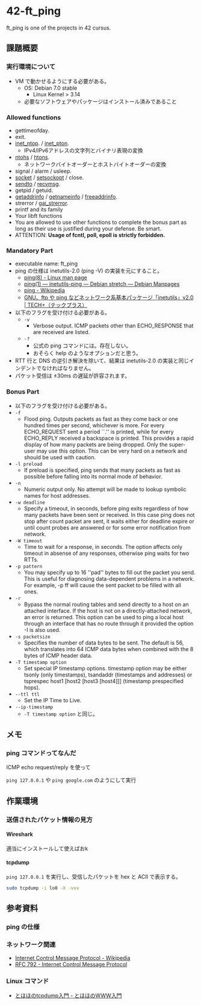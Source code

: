 # 42-ft_ping

ft_ping is one of the projects in 42 cursus.

## 課題概要

### 実行環境について

- VM で動かせるようにする必要がある。
  - OS: Debian 7.0 stable
    - Linux Kernel > 3.14
  - 必要なソフトウェアやパッケージはインストール済みであること

### Allowed functions

- gettimeofday.
- exit.
- [inet_ntop](https://linuxjm.osdn.jp/html/LDP_man-pages/man3/inet_ntop.3.html). / [inet_pton](https://linuxjm.osdn.jp/html/LDP_man-pages/man3/inet_pton.3.html).
  - IPv4/IPv6アドレスの文字列とバイナリ表現の変換
- [ntohs](https://linuxjm.osdn.jp/html/LDP_man-pages/man3/ntohs.3.html) / [htons](https://linuxjm.osdn.jp/html/LDP_man-pages/man3/htons.3.html).
  - ネットワークバイトオーダーとホストバイトオーダーの変換
- signal / alarm / usleep.
- [socket](https://linuxjm.osdn.jp/html/LDP_man-pages/man2/socket.2.html) / [setsockopt](https://linuxjm.osdn.jp/html/LDP_man-pages/man2/getsockopt.2.html) / close.
- [sendto](https://linuxjm.osdn.jp/html/LDP_man-pages/man2/send.2.html) / [recvmsg](https://linuxjm.osdn.jp/html/LDP_man-pages/man2/recvmsg.2.html).
- getpid / getuid.
- [getaddrinfo](https://linuxjm.osdn.jp/html/LDP_man-pages/man3/getaddrinfo.3.html) / [getnameinfo](https://linuxjm.osdn.jp/html/LDP_man-pages/man3/getnameinfo.3.html) / [freeaddrinfo](https://linuxjm.osdn.jp/html/LDP_man-pages/man3/getaddrinfo.3.html).
- strerror / [gai_strerror](https://linuxjm.osdn.jp/html/LDP_man-pages/man3/getaddrinfo.3.html).
- printf and its family
- Your libft functions
- You are allowed to use other functions to complete the bonus part as long as
  their use is justified during your defense. Be smart.
- ATTENTION: **Usage of fcntl, poll, epoll is strictly forbidden.**

### Mandatory Part

- executable name: ft_ping
- ping の仕様は inetutils-2.0 (ping -V) の実装を元にすること。
  - [ping(8) - Linux man page](https://linux.die.net/man/8/ping)
  - [ping(1) — inetutils-ping — Debian stretch — Debian Manpages](https://manpages.debian.org/stretch/inetutils-ping/ping.1.en.html)
  - [ping - Wikipedia](https://ja.wikipedia.org/wiki/Ping)
  - [GNU、ftp や ping などネットワーク系基本パッケージ「inetutils」v2.0 | TECH+（テックプラス）](https://news.mynavi.jp/techplus/article/20210208-1710802/)
- 以下のフラグを受け付ける必要がある。
  - `-v`
    - Verbose output. ICMP packets other than ECHO_RESPONSE that are received are listed.
  - `-?`
    - 公式の ping コマンドには。存在しない。
    - おそらく help のようなオプションだと思う。
- RTT 行と DNS の逆引き解決を除いて、結果は inetutils-2.0 の実装と同じインデントでなければなりません。
- パケット受信は ±30ms の遅延が許容されます。

### Bonus Part

- 以下のフラグを受け付ける必要がある。
 - `-f`
   - Flood ping. Outputs packets as fast as they come back or one hundred times per second, whichever is more. For every ECHO_REQUEST sent a period ``.'' is printed, while for every ECHO_REPLY received a backspace is printed. This provides a rapid display of how many packets are being dropped. Only the super-user may use this option. This can be very hard on a network and should be used with caution.
 - `-l preload`
   - If preload is specified, ping sends that many packets as fast as possible before falling into its normal mode of behavior.
 - `-n`
   - Numeric output only. No attempt will be made to lookup symbolic names for host addresses.
 - `-w deadline`
   - Specify a timeout, in seconds, before ping exits regardless of how many packets have been sent or received. In this case ping does not stop after count packet are sent, it waits either for deadline expire or until count probes are answered or for some error notification from network.
 - `-W timeout`
   - Time to wait for a response, in seconds. The option affects only timeout in absense of any responses, otherwise ping waits for two RTTs.
 - `-p pattern`
   - You may specify up to 16 ''pad'' bytes to fill out the packet you send. This is useful for diagnosing data-dependent problems in a network. For example, -p ff will cause the sent packet to be filled with all ones.
 - `-r`
   - Bypass the normal routing tables and send directly to a host on an attached interface. If the host is not on a directly-attached network, an error is returned. This option can be used to ping a local host through an interface that has no route through it provided the option -I is also used.
 - `-s packetsize`
   - Specifies the number of data bytes to be sent. The default is 56, which translates into 64 ICMP data bytes when combined with the 8 bytes of ICMP header data.
 - `-T timestamp option`
   - Set special IP timestamp options. timestamp option may be either tsonly (only timestamps), tsandaddr (timestamps and addresses) or tsprespec host1 [host2 [host3 [host4]]] (timestamp prespecified hops).
 - `--ttl ttl`
   - Set the IP Time to Live.
 - `--ip-timestamp`
   - `-T timestamp option` と同じ。

## メモ

### ping コマンドってなんだ

ICMP echo request/reply を使って

`ping 127.0.0.1` や `ping google.com` のようにして実行

## 作業環境

### 送信されたパケット情報の見方

#### Wireshark

適当にインストールして使えばおk

#### tcpdump

`ping 127.0.0.1` を実行し、受信したパケットを hex と ACII で表示する。

```sh
sudo tcpdump -i lo0 -X -vvv
```

## 参考資料

### ping の仕様

### ネットワーク関連

- [Internet Control Message Protocol - Wikipedia](https://ja.wikipedia.org/wiki/Internet_Control_Message_Protocol)
- [RFC 792 - Internet Control Message Protocol](https://datatracker.ietf.org/doc/html/rfc792)

### Linux コマンド

- [とほほのtcpdump入門 - とほほのWWW入門](https://www.tohoho-web.com/ex/tcpdump.html)
